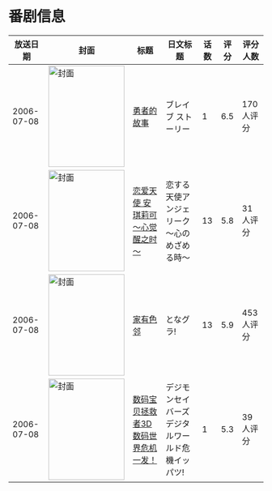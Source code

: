 # 番剧信息

|放送日期|封面|标题|日文标题|话数|评分|评分人数|
|---|---|---|---|---|---|---|
|2006-07-08|<img src="https://lain.bgm.tv/pic/cover/c/07/db/5421_6SjNm.jpg" alt="封面" style="width:150px;height:200px;object-fit:cover;">|[勇者的故事](https://bangumi.tv/subject/5421)|ブレイブ ストーリー|1|6.5|170人评分|
|2006-07-08|<img src="https://lain.bgm.tv/pic/cover/c/9a/56/21036_4CrHH.jpg" alt="封面" style="width:150px;height:200px;object-fit:cover;">|[恋爱天使 安琪莉可～心觉醒之时～](https://bangumi.tv/subject/21036)|恋する天使アンジェリーク 〜心のめざめる時〜|13|5.8|31人评分|
|2006-07-08|<img src="https://lain.bgm.tv/pic/cover/c/fb/22/30483_v0VV1.jpg" alt="封面" style="width:150px;height:200px;object-fit:cover;">|[家有色邻](https://bangumi.tv/subject/30483)|となグラ!|13|5.9|453人评分|
|2006-07-08|<img src="https://lain.bgm.tv/pic/cover/c/49/e4/85215_2CLAN.jpg" alt="封面" style="width:150px;height:200px;object-fit:cover;">|[数码宝贝拯救者3D 数码世界危机一发！](https://bangumi.tv/subject/85215)|デジモンセイバーズ デジタルワールド危機イッパツ!|1|5.3|39人评分|
